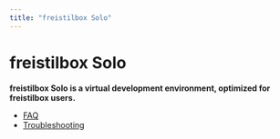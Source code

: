 ```yaml
---
title: "freistilbox Solo"
---
```


# freistilbox Solo

**freistilbox Solo is a virtual development environment, optimized for freistilbox users.**

* [FAQ](faq/)
* [Troubleshooting](troubleshooting/)
